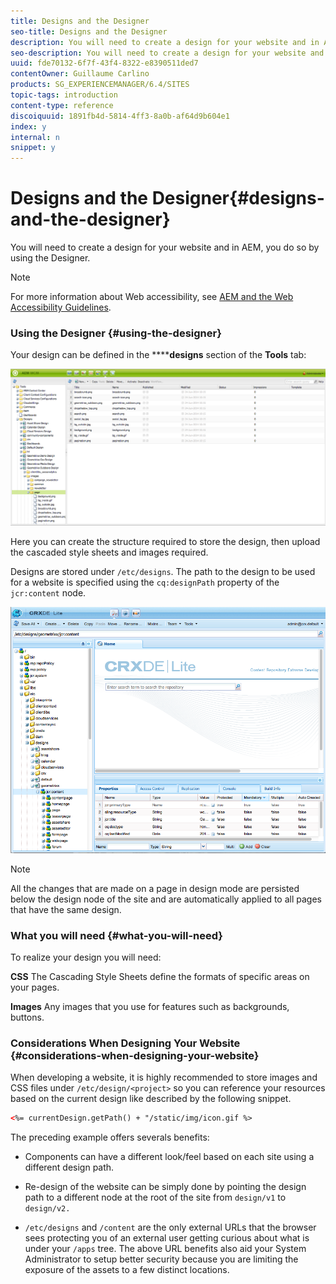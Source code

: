 ```yaml
---
title: Designs and the Designer
seo-title: Designs and the Designer
description: You will need to create a design for your website and in AEM, you do so by using the Designer
seo-description: You will need to create a design for your website and in AEM, you do so by using the Designer
uuid: fde70132-6f7f-43f4-8322-e8390511ded7
contentOwner: Guillaume Carlino
products: SG_EXPERIENCEMANAGER/6.4/SITES
topic-tags: introduction
content-type: reference
discoiquuid: 1891fb4d-5814-4ff3-8a0b-af64d9b604e1
index: y
internal: n
snippet: y
---
```


# Designs and the Designer{#designs-and-the-designer}

You will need to create a design for your website and in AEM, you do so by using the Designer.

>[!NOTE]
>
>For more information about Web accessibility, see [AEM and the Web Accessibility Guidelines](../../../managing/using/web-accessibility.md).

### Using the Designer {#using-the-designer}

Your design can be defined in the ******designs** section of the **Tools** tab:

![](assets/screen_shot_2012-02-01at30237pm.png)

Here you can create the structure required to store the design, then upload the cascaded style sheets and images required.

Designs are stored under `/etc/designs`. The path to the design to be used for a website is specified using the `cq:designPath` property of the `jcr:content` node.

![](assets/chlimage_1-84.png)

>[!NOTE]
>
>All the changes that are made on a page in design mode are persisted below the design node of the site and are automatically applied to all pages that have the same design.

### What you will need {#what-you-will-need}

To realize your design you will need:

**CSS** The Cascading Style Sheets define the formats of specific areas on your pages.

**Images** Any images that you use for features such as backgrounds, buttons.

### Considerations When Designing Your Website {#considerations-when-designing-your-website}

When developing a website, it is highly recommended to store images and CSS files under `/etc/design/<project>` so you can reference your resources based on the current design like described by the following snippet.

```xml
<%= currentDesign.getPath() + "/static/img/icon.gif %>
```

The preceding example offers severals benefits:

* Components can have a different look/feel based on each site using a different design path.
* Re-design of the website can be simply done by pointing the design path to a different node at the root of the site from `design/v1` to `design/v2.`

* `/etc/designs` and `/content` are the only external URLs that the browser sees protecting you of an external user getting curious about what is under your `/apps` tree. The above URL benefits also aid your System Administrator to setup better security because you are limiting the exposure of the assets to a few distinct locations.

